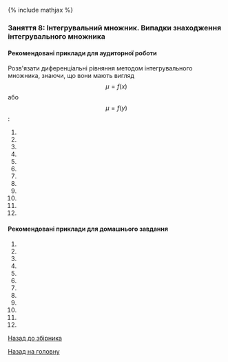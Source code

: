 {% include mathjax %}

### Заняття 8: Інтегрувальний множник. Випадки знаходження інтегрувального множника

#### Рекомендовані приклади для аудиторної роботи

Розв'язати диференціальні рівняння методом інтегрувального множника, знаючи, що вони мають вигляд $$\mu = f(x)$$ або $$\mu = f(y)$$:

1. 

2. 

3. 

4. 

5. 

6. 

7. 

8. 

9. 

10. 

11. 

12. 

#### Рекомендовані приклади для домашнього завдання

1. 

2. 

3. 

4. 

5. 

6. 

7. 

8. 

9. 

10. 

11. 

12. 

[Назад до збірника](README.md)

[Назад на головну](../README.md)
